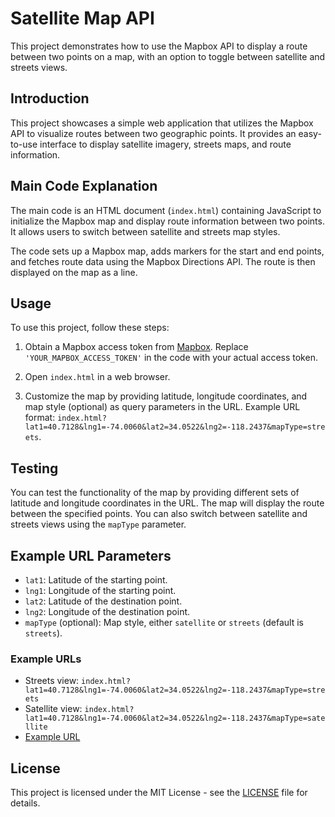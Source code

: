 # Satellite Map API

This project demonstrates how to use the Mapbox API to display a route between two points on a map, with an option to toggle between satellite and streets views.

## Introduction

This project showcases a simple web application that utilizes the Mapbox API to visualize routes between two geographic points. It provides an easy-to-use interface to display satellite imagery, streets maps, and route information.

## Main Code Explanation

The main code is an HTML document (`index.html`) containing JavaScript to initialize the Mapbox map and display route information between two points. It allows users to switch between satellite and streets map styles.

The code sets up a Mapbox map, adds markers for the start and end points, and fetches route data using the Mapbox Directions API. The route is then displayed on the map as a line.

## Usage

To use this project, follow these steps:

1. Obtain a Mapbox access token from [Mapbox](https://www.mapbox.com/). Replace `'YOUR_MAPBOX_ACCESS_TOKEN'` in the code with your actual access token.

2. Open `index.html` in a web browser.

3. Customize the map by providing latitude, longitude coordinates, and map style (optional) as query parameters in the URL. Example URL format: `index.html?lat1=40.7128&lng1=-74.0060&lat2=34.0522&lng2=-118.2437&mapType=streets`.

## Testing

You can test the functionality of the map by providing different sets of latitude and longitude coordinates in the URL. The map will display the route between the specified points. You can also switch between satellite and streets views using the `mapType` parameter.

## Example URL Parameters

- `lat1`: Latitude of the starting point.
- `lng1`: Longitude of the starting point.
- `lat2`: Latitude of the destination point.
- `lng2`: Longitude of the destination point.
- `mapType` (optional): Map style, either `satellite` or `streets` (default is `streets`).

### Example URLs

- Streets view: `index.html?lat1=40.7128&lng1=-74.0060&lat2=34.0522&lng2=-118.2437&mapType=streets`
- Satellite view: `index.html?lat1=40.7128&lng1=-74.0060&lat2=34.0522&lng2=-118.2437&mapType=satellite`
- [Example URL](https://free2510.github.io/get-locations/index.html?lat1=27.271167204550675&lng1=31.262232893587928&lat2=27.27104775255930&lng2=31.26251900337950&mapType=satellite)


## License

This project is licensed under the MIT License - see the [LICENSE](LICENSE) file for details.

